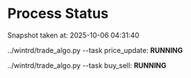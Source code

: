 # Process Status

Snapshot taken at: 2025-10-06 04:31:40

../wintrd/trade_algo.py --task price_update: **RUNNING**

../wintrd/trade_algo.py --task buy_sell: **RUNNING**

